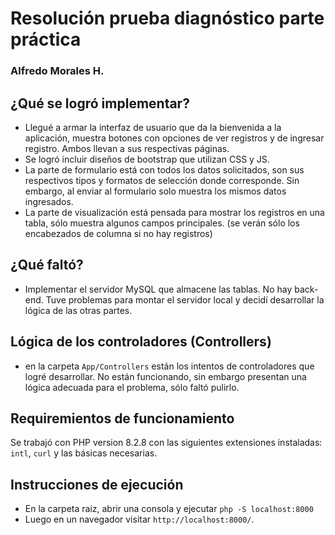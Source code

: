 # Resolución prueba diagnóstico parte práctica 
### Alfredo Morales H.

## ¿Qué se logró implementar?
- Llegué a armar la interfaz de usuario que da la bienvenida a la aplicación, muestra botones con opciones de ver registros y de ingresar registro. Ambos llevan a sus respectivas páginas.
- Se logró incluir diseños de bootstrap que utilizan CSS y JS.
- La parte de formulario está con todos los datos solicitados, son sus respectivos tipos y formatos de selección donde corresponde. Sin embargo, al enviar al formulario solo muestra los mismos datos ingresados.
- La parte de visualización está pensada para mostrar los registros en una tabla, sólo muestra algunos campos principales. (se verán sólo los encabezados de columna si no hay registros)

## ¿Qué faltó?
- Implementar el servidor MySQL que almacene las tablas. No hay back-end. Tuve problemas para montar el servidor local y decidí desarrollar la lógica de las otras partes.

## Lógica de los controladores (Controllers)
- en la carpeta `App/Controllers` están los intentos de controladores que logré desarrollar. No están funcionando, sin embargo presentan una lógica adecuada para el problema, sólo faltó pulirlo.


## Requiremientos de funcionamiento

Se trabajó con PHP version 8.2.8 con las siguientes extensiones instaladas: `intl`, `curl` y las básicas necesarias.

## Instrucciones de ejecución
- En la carpeta raiz, abrir una consola y ejecutar `php -S localhost:8000`
- Luego en un navegador visitar `http://localhost:8000/`.